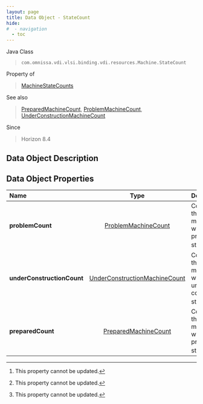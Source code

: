 ```yaml
---
layout: page
title: Data Object - StateCount
hide:
#  - navigation
  - toc
---
```






Java Class
> `com.omnissa.vdi.vlsi.binding.vdi.resources.Machine.StateCount`

Property of
> [MachineStateCounts](vdi.resources.Machine.MachineStateCounts.md#field_detail)

See also
> [PreparedMachineCount](vdi.resources.Machine.PreparedMachineCount.md), [ProblemMachineCount](vdi.resources.Machine.ProblemMachineCount.md), [UnderConstructionMachineCount](vdi.resources.Machine.UnderConstructionMachineCount.md)

Since
> Horizon 8.4


## Data Object Description

## Data Object Properties

 Name | Type | Description
:---|:---:|:---
**problemCount**| [ProblemMachineCount](vdi.resources.Machine.ProblemMachineCount.md)|  Counts of the machines which are in problem state. [^2]
**underConstructionCount**| [UnderConstructionMachineCount](vdi.resources.Machine.UnderConstructionMachineCount.md)|  Counts of the machines which are in under construction state. [^2]
**preparedCount**| [PreparedMachineCount](vdi.resources.Machine.PreparedMachineCount.md)|  Counts of the machines which are in prepared state. [^2]
 


 


[^2]: This property cannot be updated.